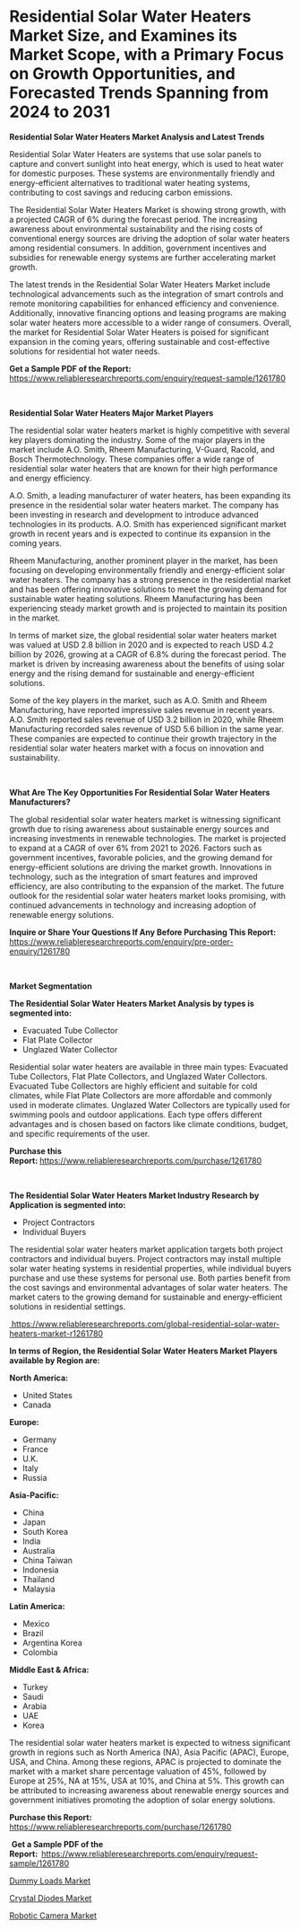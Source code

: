 <p><h1>Residential Solar Water Heaters Market Size, and Examines its Market Scope, with a Primary Focus on Growth Opportunities, and Forecasted Trends Spanning from 2024 to 2031</h1></p><p><strong>Residential Solar Water Heaters Market Analysis and Latest Trends</strong></p>
<p><p>Residential Solar Water Heaters are systems that use solar panels to capture and convert sunlight into heat energy, which is used to heat water for domestic purposes. These systems are environmentally friendly and energy-efficient alternatives to traditional water heating systems, contributing to cost savings and reducing carbon emissions.</p><p>The Residential Solar Water Heaters Market is showing strong growth, with a projected CAGR of 6% during the forecast period. The increasing awareness about environmental sustainability and the rising costs of conventional energy sources are driving the adoption of solar water heaters among residential consumers. In addition, government incentives and subsidies for renewable energy systems are further accelerating market growth.</p><p>The latest trends in the Residential Solar Water Heaters Market include technological advancements such as the integration of smart controls and remote monitoring capabilities for enhanced efficiency and convenience. Additionally, innovative financing options and leasing programs are making solar water heaters more accessible to a wider range of consumers. Overall, the market for Residential Solar Water Heaters is poised for significant expansion in the coming years, offering sustainable and cost-effective solutions for residential hot water needs.</p></p>
<p><strong>Get a Sample PDF of the Report:&nbsp;</strong> <a href="https://www.reliableresearchreports.com/enquiry/request-sample/1261780">https://www.reliableresearchreports.com/enquiry/request-sample/1261780</a></p>
<p>&nbsp;</p>
<p><strong>Residential Solar Water Heaters Major Market Players</strong></p>
<p><p>The residential solar water heaters market is highly competitive with several key players dominating the industry. Some of the major players in the market include A.O. Smith, Rheem Manufacturing, V-Guard, Racold, and Bosch Thermotechnology. These companies offer a wide range of residential solar water heaters that are known for their high performance and energy efficiency.</p><p>A.O. Smith, a leading manufacturer of water heaters, has been expanding its presence in the residential solar water heaters market. The company has been investing in research and development to introduce advanced technologies in its products. A.O. Smith has experienced significant market growth in recent years and is expected to continue its expansion in the coming years.</p><p>Rheem Manufacturing, another prominent player in the market, has been focusing on developing environmentally friendly and energy-efficient solar water heaters. The company has a strong presence in the residential market and has been offering innovative solutions to meet the growing demand for sustainable water heating solutions. Rheem Manufacturing has been experiencing steady market growth and is projected to maintain its position in the market.</p><p>In terms of market size, the global residential solar water heaters market was valued at USD 2.8 billion in 2020 and is expected to reach USD 4.2 billion by 2026, growing at a CAGR of 6.8% during the forecast period. The market is driven by increasing awareness about the benefits of using solar energy and the rising demand for sustainable and energy-efficient solutions.</p><p>Some of the key players in the market, such as A.O. Smith and Rheem Manufacturing, have reported impressive sales revenue in recent years. A.O. Smith reported sales revenue of USD 3.2 billion in 2020, while Rheem Manufacturing recorded sales revenue of USD 5.6 billion in the same year. These companies are expected to continue their growth trajectory in the residential solar water heaters market with a focus on innovation and sustainability.</p></p>
<p>&nbsp;</p>
<p><strong>What Are The Key Opportunities For Residential Solar Water Heaters Manufacturers?</strong></p>
<p><p>The global residential solar water heaters market is witnessing significant growth due to rising awareness about sustainable energy sources and increasing investments in renewable technologies. The market is projected to expand at a CAGR of over 6% from 2021 to 2026. Factors such as government incentives, favorable policies, and the growing demand for energy-efficient solutions are driving the market growth. Innovations in technology, such as the integration of smart features and improved efficiency, are also contributing to the expansion of the market. The future outlook for the residential solar water heaters market looks promising, with continued advancements in technology and increasing adoption of renewable energy solutions.</p></p>
<p><strong>Inquire or Share Your Questions If Any Before Purchasing This Report:</strong> <a href="https://www.reliableresearchreports.com/enquiry/pre-order-enquiry/1261780">https://www.reliableresearchreports.com/enquiry/pre-order-enquiry/1261780</a></p>
<p>&nbsp;</p>
<p><strong>Market Segmentation</strong></p>
<p><strong>The Residential Solar Water Heaters Market Analysis by types is segmented into:</strong></p>
<p><ul><li>Evacuated Tube Collector</li><li>Flat Plate Collector</li><li>Unglazed Water Collector</li></ul></p>
<p><p>Residential solar water heaters are available in three main types: Evacuated Tube Collectors, Flat Plate Collectors, and Unglazed Water Collectors. Evacuated Tube Collectors are highly efficient and suitable for cold climates, while Flat Plate Collectors are more affordable and commonly used in moderate climates. Unglazed Water Collectors are typically used for swimming pools and outdoor applications. Each type offers different advantages and is chosen based on factors like climate conditions, budget, and specific requirements of the user.</p></p>
<p><strong>Purchase this Report:&nbsp;</strong><a href="https://www.reliableresearchreports.com/purchase/1261780">https://www.reliableresearchreports.com/purchase/1261780</a></p>
<p>&nbsp;</p>
<p><strong>The Residential Solar Water Heaters Market Industry Research by Application is segmented into:</strong></p>
<p><ul><li>Project Contractors</li><li>Individual Buyers</li></ul></p>
<p><p>The residential solar water heaters market application targets both project contractors and individual buyers. Project contractors may install multiple solar water heating systems in residential properties, while individual buyers purchase and use these systems for personal use. Both parties benefit from the cost savings and environmental advantages of solar water heaters. The market caters to the growing demand for sustainable and energy-efficient solutions in residential settings.</p></p>
<p><a href="https://www.reliableresearchreports.com/global-residential-solar-water-heaters-market-r1261780">&nbsp;https://www.reliableresearchreports.com/global-residential-solar-water-heaters-market-r1261780</a></p>
<p><strong>In terms of Region, the Residential Solar Water Heaters Market Players available by Region are:</strong></p>
<p>
    <p> <strong> North America: </strong>
        <ul>
            <li>United States</li>
            <li>Canada</li>
        </ul>
        </p> 
    <p> <strong> Europe: </strong>
        <ul>
            <li>Germany</li>
            <li>France</li>
            <li>U.K.</li>
            <li>Italy</li>
            <li>Russia</li>
        </ul>
        </p> 
    <p> <strong> Asia-Pacific: </strong>
        <ul>
            <li>China</li>
            <li>Japan</li>
            <li>South Korea</li>
            <li>India</li>
            <li>Australia</li>
            <li>China Taiwan</li>
            <li>Indonesia</li>
            <li>Thailand</li>
            <li>Malaysia</li>
        </ul>
        </p> 
    <p> <strong> Latin America: </strong>
        <ul>
            <li>Mexico</li>
            <li>Brazil</li>
            <li>Argentina Korea</li>
            <li>Colombia</li>
        </ul>
        </p> 
    <p> <strong> Middle East & Africa: </strong>
        <ul>
            <li>Turkey</li>
            <li>Saudi</li>
            <li>Arabia</li>
            <li>UAE</li>
            <li>Korea</li>
        </ul>
    </p>
    </p>
<p><p>The residential solar water heaters market is expected to witness significant growth in regions such as North America (NA), Asia Pacific (APAC), Europe, USA, and China. Among these regions, APAC is projected to dominate the market with a market share percentage valuation of 45%, followed by Europe at 25%, NA at 15%, USA at 10%, and China at 5%. This growth can be attributed to increasing awareness about renewable energy sources and government initiatives promoting the adoption of solar energy solutions.</p></p>
<p><strong>Purchase this Report: </strong><a href="https://www.reliableresearchreports.com/purchase/1261780">https://www.reliableresearchreports.com/purchase/1261780</a></p>
<p>&nbsp;<strong>Get a Sample PDF of the Report:&nbsp;&nbsp;</strong><a href="https://www.reliableresearchreports.com/enquiry/request-sample/1261780">https://www.reliableresearchreports.com/enquiry/request-sample/1261780</a></p>
<p><strong></strong></p>
<p><p><a href="https://github.com/tiannaStark1/Market-Research-Report-List-1/blob/main/dummy-loads-market.md">Dummy Loads Market</a></p><p><a href="https://github.com/cathyMaggio37/Market-Research-Report-List-1/blob/main/crystal-diodes-market.md">Crystal Diodes Market</a></p><p><a href="https://github.com/KaliWatsica/Market-Research-Report-List-1/blob/main/robotic-camera-market.md">Robotic Camera Market</a></p></p>